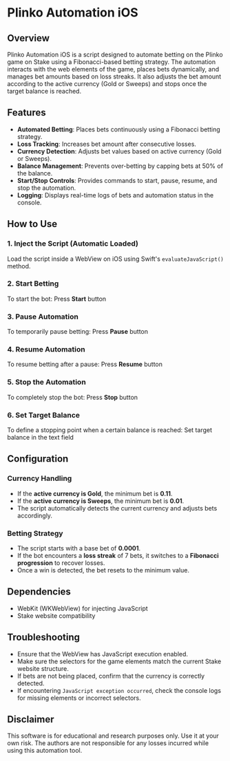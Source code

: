 # Plinko Automation iOS

## Overview
Plinko Automation iOS is a script designed to automate betting on the Plinko game on Stake using a Fibonacci-based betting strategy. The automation interacts with the web elements of the game, places bets dynamically, and manages bet amounts based on loss streaks. It also adjusts the bet amount according to the active currency (Gold or Sweeps) and stops once the target balance is reached.

## Features
- **Automated Betting**: Places bets continuously using a Fibonacci betting strategy.
- **Loss Tracking**: Increases bet amount after consecutive losses.
- **Currency Detection**: Adjusts bet values based on active currency (Gold or Sweeps).
- **Balance Management**: Prevents over-betting by capping bets at 50% of the balance.
- **Start/Stop Controls**: Provides commands to start, pause, resume, and stop the automation.
- **Logging**: Displays real-time logs of bets and automation status in the console.

## How to Use
### 1. Inject the Script (Automatic Loaded)
Load the script inside a WebView on iOS using Swift's `evaluateJavaScript()` method.

### 2. Start Betting
To start the bot:
Press **Start** button

### 3. Pause Automation
To temporarily pause betting:
Press **Pause** button


### 4. Resume Automation
To resume betting after a pause:
Press **Resume** button


### 5. Stop the Automation
To completely stop the bot:
Press **Stop** button


### 6. Set Target Balance
To define a stopping point when a certain balance is reached:
Set target balance in the text field

## Configuration
### Currency Handling
- If the **active currency is Gold**, the minimum bet is **0.11**.
- If the **active currency is Sweeps**, the minimum bet is **0.01**.
- The script automatically detects the current currency and adjusts bets accordingly.

### Betting Strategy
- The script starts with a base bet of **0.0001**.
- If the bot encounters a **loss streak** of 7 bets, it switches to a **Fibonacci progression** to recover losses.
- Once a win is detected, the bet resets to the minimum value.

## Dependencies
- WebKit (WKWebView) for injecting JavaScript
- Stake website compatibility

## Troubleshooting
- Ensure that the WebView has JavaScript execution enabled.
- Make sure the selectors for the game elements match the current Stake website structure.
- If bets are not being placed, confirm that the currency is correctly detected.
- If encountering `JavaScript exception occurred`, check the console logs for missing elements or incorrect selectors.

## Disclaimer
This software is for educational and research purposes only. Use it at your own risk. The authors are not responsible for any losses incurred while using this automation tool.

